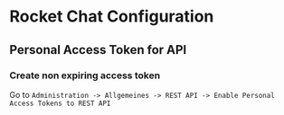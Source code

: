 # Rocket Chat Configuration

## Personal Access Token for API
### Create non expiring access token
Go to `Administration -> Allgemeines -> REST API -> Enable Personal Access Tokens to REST API` 